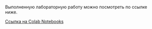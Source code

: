 Выполненную лабораторную работу можно посмотреть по ссылке ниже.

[Ссылка на Colab Notebooks](https://colab.research.google.com/drive/11vWGDiglTlK_SR2faRQVizYeB5eyLNZ2?usp=sharing)
